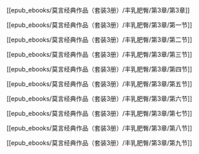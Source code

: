   

[[epub_ebooks/莫言经典作品（套装3册）/丰乳肥臀/第3章/第3章]]

[[epub_ebooks/莫言经典作品（套装3册）/丰乳肥臀/第3章/第一节]]

[[epub_ebooks/莫言经典作品（套装3册）/丰乳肥臀/第3章/第二节]]

[[epub_ebooks/莫言经典作品（套装3册）/丰乳肥臀/第3章/第三节]]

[[epub_ebooks/莫言经典作品（套装3册）/丰乳肥臀/第3章/第四节]]

[[epub_ebooks/莫言经典作品（套装3册）/丰乳肥臀/第3章/第五节]]

[[epub_ebooks/莫言经典作品（套装3册）/丰乳肥臀/第3章/第六节]]

[[epub_ebooks/莫言经典作品（套装3册）/丰乳肥臀/第3章/第七节]]

[[epub_ebooks/莫言经典作品（套装3册）/丰乳肥臀/第3章/第八节]]

[[epub_ebooks/莫言经典作品（套装3册）/丰乳肥臀/第3章/第九节]]
